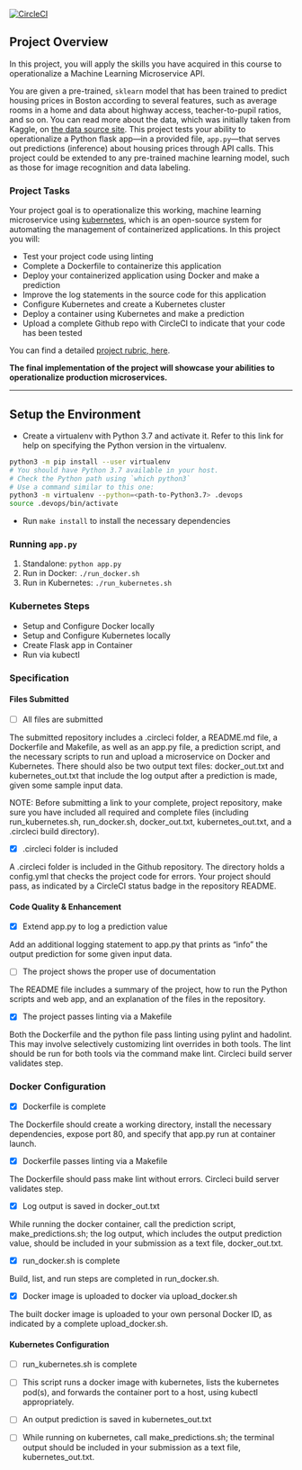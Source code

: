 [![CircleCI](https://dl.circleci.com/status-badge/img/gh/RikuVan/ml-microservice-k8s/tree/main.svg?style=svg)](https://dl.circleci.com/status-badge/redirect/gh/RikuVan/ml-microservice-k8s/tree/main)

## Project Overview

In this project, you will apply the skills you have acquired in this course to operationalize a Machine Learning Microservice API. 

You are given a pre-trained, `sklearn` model that has been trained to predict housing prices in Boston according to several features, such as average rooms in a home and data about highway access, teacher-to-pupil ratios, and so on. You can read more about the data, which was initially taken from Kaggle, on [the data source site](https://www.kaggle.com/c/boston-housing). This project tests your ability to operationalize a Python flask app—in a provided file, `app.py`—that serves out predictions (inference) about housing prices through API calls. This project could be extended to any pre-trained machine learning model, such as those for image recognition and data labeling.

### Project Tasks

Your project goal is to operationalize this working, machine learning microservice using [kubernetes](https://kubernetes.io/), which is an open-source system for automating the management of containerized applications. In this project you will:
* Test your project code using linting
* Complete a Dockerfile to containerize this application
* Deploy your containerized application using Docker and make a prediction
* Improve the log statements in the source code for this application
* Configure Kubernetes and create a Kubernetes cluster
* Deploy a container using Kubernetes and make a prediction
* Upload a complete Github repo with CircleCI to indicate that your code has been tested

You can find a detailed [project rubric, here](https://review.udacity.com/#!/rubrics/2576/view).

**The final implementation of the project will showcase your abilities to operationalize production microservices.**

---

## Setup the Environment

* Create a virtualenv with Python 3.7 and activate it. Refer to this link for help on specifying the Python version in the virtualenv. 
```bash
python3 -m pip install --user virtualenv
# You should have Python 3.7 available in your host. 
# Check the Python path using `which python3`
# Use a command similar to this one:
python3 -m virtualenv --python=<path-to-Python3.7> .devops
source .devops/bin/activate
```
* Run `make install` to install the necessary dependencies

### Running `app.py`

1. Standalone:  `python app.py`
2. Run in Docker:  `./run_docker.sh`
3. Run in Kubernetes:  `./run_kubernetes.sh`

### Kubernetes Steps

* Setup and Configure Docker locally
* Setup and Configure Kubernetes locally
* Create Flask app in Container
* Run via kubectl

### Specification

#### Files Submitted

- [ ] All files are submitted

The submitted repository includes a .circleci folder, a README.md file, a Dockerfile and Makefile, as well as an app.py file, a prediction script, and the necessary scripts to run and upload a microservice on Docker and Kubernetes.
There should also be two output text files: docker_out.txt and kubernetes_out.txt that include the log output after a prediction is made, given some sample input data.

NOTE: Before submitting a link to your complete, project repository, make sure you have included all required and complete files (including run_kubernetes.sh, run_docker.sh, docker_out.txt, kubernetes_out.txt, and a .circleci build directory).

- [x] .circleci folder is included

A .circleci folder is included in the Github repository. The directory holds a config.yml that checks the project code for errors. Your project should pass, as indicated by a CircleCI status badge in the repository README.

#### Code Quality & Enhancement

- [x] Extend app.py to log a prediction value

Add an additional logging statement to app.py that prints as “info” the output prediction for some given input data.

- [ ] The project shows the proper use of documentation

The README file includes a summary of the project, how to run the Python scripts and web app, and an explanation of the files in the repository.

- [x] The project passes linting via a Makefile

Both the Dockerfile and the python file pass linting using pylint and hadolint. This may involve selectively customizing lint overrides in both tools. The lint should be run for both tools via the command make lint. Circleci build server validates step.

### Docker Configuration

 - [x] Dockerfile is complete

The Dockerfile should create a working directory, install the necessary dependencies, expose port 80, and specify that app.py run at container launch.

 - [x] Dockerfile passes linting via a Makefile

The Dockerfile should pass make lint without errors. Circleci build server validates step.

 - [x] Log output is saved in docker_out.txt

While running the docker container, call the prediction script, make_predictions.sh; the log output, which includes the output prediction value, should be included in your submission as a text file, docker_out.txt.

 - [x] run_docker.sh is complete

Build, list, and run steps are completed in run_docker.sh.

 - [x] Docker image is uploaded to docker via upload_docker.sh

The built docker image is uploaded to your own personal Docker ID, as indicated by a complete upload_docker.sh.

#### Kubernetes Configuration

- [ ] run_kubernetes.sh is complete

- [ ] This script runs a docker image with kubernetes, lists the kubernetes pod(s), and forwards the container port to a host, using kubectl appropriately.

- [ ] An output prediction is saved in kubernetes_out.txt

- [ ] While running on kubernetes, call make_predictions.sh; the terminal output should be included in your submission as a text file, kubernetes_out.txt.